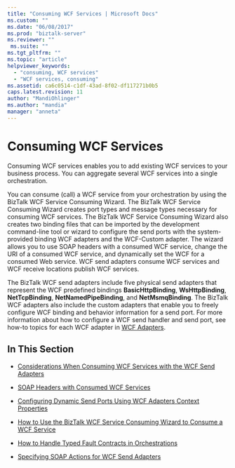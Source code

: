 ```yaml
---
title: "Consuming WCF Services | Microsoft Docs"
ms.custom: ""
ms.date: "06/08/2017"
ms.prod: "biztalk-server"
ms.reviewer: ""
 ms.suite: ""
ms.tgt_pltfrm: ""
ms.topic: "article"
helpviewer_keywords: 
  - "consuming, WCF services"
  - "WCF services, consuming"
ms.assetid: ca6c0514-c1df-43ad-8f02-df117271b0b5
caps.latest.revision: 11
author: "MandiOhlinger"
ms.author: "mandia"
manager: "anneta"
---
```

# Consuming WCF Services
Consuming WCF services enables you to add existing WCF services to your business process. You can aggregate several WCF services into a single orchestration.  
  
 You can consume (call) a WCF service from your orchestration by using the BizTalk WCF Service Consuming Wizard. The BizTalk WCF Service Consuming Wizard creates port types and message types necessary for consuming WCF services. The BizTalk WCF Service Consuming Wizard also creates two binding files that can be imported by the development command-line tool or wizard to configure the send ports with the system-provided binding WCF adapters and the WCF-Custom adapter. The wizard allows you to use SOAP headers with a consumed WCF service, change the URI of a consumed WCF service, and dynamically set the WCF for a consumed Web service. WCF send adapters consume WCF services and WCF receive locations publish WCF services.  
  
 The BizTalk WCF send adapters include five physical send adapters that represent the WCF predefined bindings **BasicHttpBinding**, **WsHttpBinding**, **NetTcpBinding**, **NetNamedPipeBinding**, and **NetMsmqBinding**. The BizTalk WCF adapters also include the custom adapters that enable you to freely configure WCF binding and behavior information for a send port. For more information about how to configure a WCF send handler and send port, see how-to topics for each WCF adapter in [WCF Adapters](../core/wcf-adapters.md).  
  
## In This Section  
  
-   [Considerations When Consuming WCF Services with the WCF Send Adapters](../core/considerations-when-consuming-wcf-services-with-the-wcf-send-adapters.md)  
  
-   [SOAP Headers with Consumed WCF Services](../core/soap-headers-with-consumed-wcf-services.md)  
  
-   [Configuring Dynamic Send Ports Using WCF Adapters Context Properties](../core/configuring-dynamic-send-ports-using-wcf-adapters-context-properties.md)  
  
-   [How to Use the BizTalk WCF Service Consuming Wizard to Consume a WCF Service](../core/how-to-use-the-biztalk-wcf-service-consuming-wizard-to-consume-a-wcf-service.md)  
  
-   [How to Handle Typed Fault Contracts in Orchestrations](../core/how-to-handle-typed-fault-contracts-in-orchestrations.md)  
  
-   [Specifying SOAP Actions for WCF Send Adapters](../core/specifying-soap-actions-for-wcf-send-adapters.md)